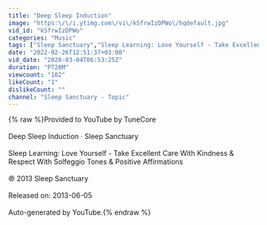 ```yaml
---
title: "Deep Sleep Induction"
image: "https:\/\/i.ytimg.com\/vi\/kSfrwIzDPWo\/hqdefault.jpg"
vid_id: "kSfrwIzDPWo"
categories: "Music"
tags: ["Sleep Sanctuary","Sleep Learning: Love Yourself - Take Excellent Care With Kindness & Respect With Solfeggio Tones & Positive Affirmations","Deep Sleep Induction"]
date: "2022-02-26T12:51:37+03:00"
vid_date: "2020-03-04T06:53:25Z"
duration: "PT20M"
viewcount: "102"
likeCount: "1"
dislikeCount: ""
channel: "Sleep Sanctuary - Topic"
---
```

{% raw %}Provided to YouTube by TuneCore<br /><br />Deep Sleep Induction · Sleep Sanctuary<br /><br />Sleep Learning: Love Yourself - Take Excellent Care With Kindness &amp; Respect With Solfeggio Tones &amp; Positive Affirmations<br /><br />℗ 2013 Sleep Sanctuary<br /><br />Released on: 2013-06-05<br /><br />Auto-generated by YouTube.{% endraw %}
